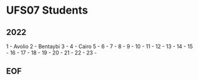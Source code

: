 # UFS07 Students

## 2022
1 - Avolio
2 - Bentaybi
3 - 
4 - Cairo
5 -
6 -
7 -
8 -
9 -
10 - 
11 - 
12 - 
13 - 
14 - 
15 - 
16 - 
17 -
18 -
19 -
20 -
21 -
22 -
23 -

## EOF
